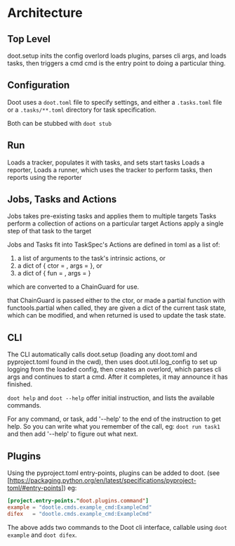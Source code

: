 # Architecture

## Top Level

doot.setup inits the config
overlord loads plugins, parses cli args, and loads tasks, then triggers a cmd
cmd is the entry point to doing a particular thing.

## Configuration
Doot uses a `doot.toml` file to specify settings,
and either a `.tasks.toml` file or a `.tasks/**.toml` directory for task specification.

Both can be stubbed with `doot stub`

## Run
Loads a tracker, populates it with tasks, and sets start tasks
Loads a reporter,
Loads a runner, which uses the tracker to perform tasks, then reports using the reporter

## Jobs, Tasks and Actions
Jobs takes pre-existing tasks and applies them to multiple targets
Tasks perform a collection of actions on a particular target
Actions apply a single step of that task to the target

Jobs and Tasks fit into TaskSpec's
Actions are defined in toml as a list of:
1) a list of arguments to the task's intrinsic actions, or
2) a dict of { ctor = <str>, args = <list> }, or
3) a dict of { fun  = <str>, args = <list> }

which are converted to a ChainGuard for use.

that ChainGuard is passed either to the ctor, or made a partial function with functools.partial
when called, they are given a dict of the current task state,
which can be modified, and when returned is used to update the task state.

## CLI

The CLI automatically calls doot.setup (loading any doot.toml and pyproject.toml found in the cwd),
then uses doot.util.log_config to set up logging from the loaded config,
then creates an overlord, which parses cli args and continues to start a cmd.
After it completes, it may announce it has finished.

`doot help` and `doot --help` offer initial instruction, and lists the available commands.

For any command, or task, add '--help' to the end of the instruction to get help.
So you can write what you remember of the call,
eg: `doot run task1`
and then add '--help' to figure out what next.

## Plugins
Using the pyproject.toml entry-points, plugins can be added to doot.
(see [https://packaging.python.org/en/latest/specifications/pyproject-toml/#entry-points])
eg:
```toml
[project.entry-points."doot.plugins.command"]
example = "dootle.cmds.example_cmd:ExampleCmd"
difex   = "dootle.cmds.example_cmd:ExampleCmd"
```

The above adds two commands to the Doot cli interface, callable using `doot example` and `doot difex`.
